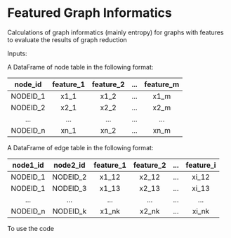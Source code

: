 # Featured Graph Informatics

Calculations of graph informatics (mainly entropy) for graphs with features to evaluate the results of graph reduction

Inputs:

A DataFrame of node table in the following format:

|   node_id   |   feature_1   |   feature_2   |   ...   |   feature_m   |
|:---:|:---:|:---:|:---:|:---:|
| NODEID_1 | x1_1 | x1_2 | ... | x1_m |
| NODEID_2 | x2_1 | x2_2 | ... | x2_m |
| ... | ... | ... | ... | ... | ... |
| NODEID_n | xn_1 | xn_2 | ... | xn_m |
    
A DataFrame of edge table in the following format:

|   node1_id   |   node2_id   |   feature_1   |   feature_2   |   ...   |   feature_i   |
|:---:|:---:|:---:|:---:|:---:|:---:|
| NODEID_1 | NODEID_2 | x1_12 | x2_12 | ... | xi_12 |
| NODEID_1 | NODEID_3 | x1_13 | x2_13 | ... | xi_13 |
| ... | ... | ... | ... | ... | ... |
| NODEID_n | NODEID_k | x1_nk | x2_nk | ... | xi_nk |

To use the code 
